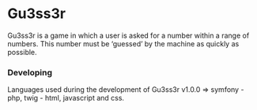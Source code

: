 # Gu3ss3r
Gu3ss3r is a game in which a user is asked for a number within a range of numbers. This number must be ‘guessed’ by the machine as quickly as possible.

### Developing
Languages used during the development of Gu3ss3r v1.0.0 => symfony - php, twig - html, javascript and css.
